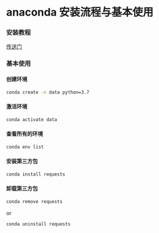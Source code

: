 # anaconda 安装流程与基本使用

### 安装教程

[传送门](https://www.jianshu.com/p/f18adb00b730)

### 基本使用

#### 创建环境
```bash
conda create -n data python=3.7
```

#### 激活环境
```bash
conda activate data
```

#### 查看所有的环境
```bash
conda env list
```

#### 安装第三方包
```bash
conda install requests
```

#### 卸载第三方包
```bash
conda remove requests
```
or
```bash
conda uninstall requests
```